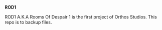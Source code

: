 **ROD1**

ROD1 A.K.A Rooms Of Despair 1 is the first
project of Orthos Studios. This repo is to
backup files.
